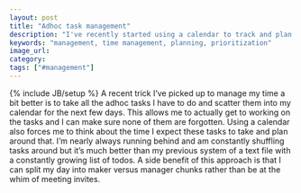 ```yaml
---
layout: post
title: "Adhoc task management"
description: "I've recently started using a calendar to track and plan every adhoc task I need to do. This has been a huge help in keeping my productivity high."
keywords: "management, time management, planning, prioritization"
image_url:
category:
tags: ["#management"]
---
```

{% include JB/setup %}
A recent trick I’ve picked up to manage my time a bit better is to take all the adhoc tasks I have to do and scatter them into my calendar for the next few days. This allows me to actually get to working on the tasks and I can make sure none of them are forgotten. Using a calendar also forces me to think about the time I expect these tasks to take and plan around that. I’m nearly always running behind and am constantly shuffling tasks around but it’s much better than my previous system of a text file with a constantly growing list of todos. A side benefit of this approach is that I can split my day into maker versus manager chunks rather than be at the whim of meeting invites.
